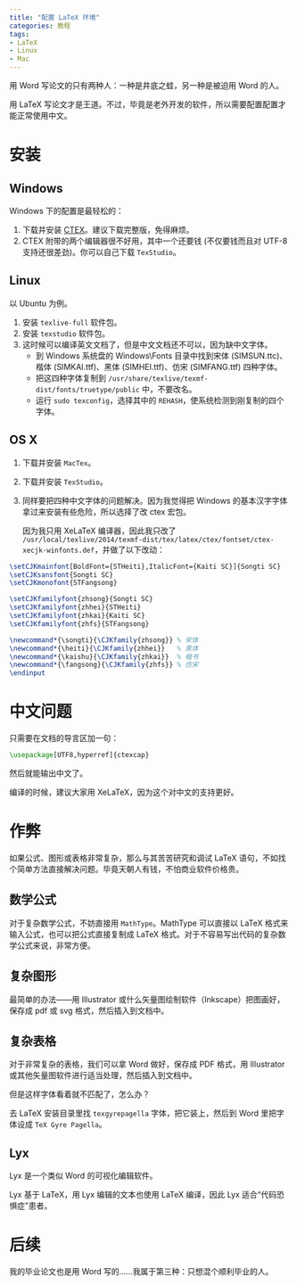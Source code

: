 ```yaml
---
title: "配置 LaTeX 环境"
categories: 教程
tags:
- LaTeX
- Linux
- Mac
---
```

用 Word 写论文的只有两种人：一种是井底之蛙，另一种是被迫用 Word 的人。

用 LaTeX 写论文才是王道。不过，毕竟是老外开发的软件，所以需要配置配置才能正常使用中文。

<!--more-->

# 安装

## Windows

Windows 下的配置是最轻松的：

1. 下载并安装 [CTEX](http://www.ctex.org/CTeXDownload)。建议下载完整版，免得麻烦。
2. CTEX 附带的两个编辑器很不好用，其中一个还要钱 (不仅要钱而且对 UTF-8 支持还很差劲)。你可以自己下载 `TexStudio`。

## Linux

以 Ubuntu 为例。

1. 安装 `texlive-full` 软件包。
2. 安装 `texstudio` 软件包。
3. 这时候可以编译英文文档了，但是中文文档还不可以，因为缺中文字体。
	* 到 Windows 系统盘的 Windows\Fonts 目录中找到宋体 (SIMSUN.ttc)、楷体 (SIMKAI.ttf)、黑体 (SIMHEI.ttf)、仿宋 (SIMFANG.ttf) 四种字体。
	* 把这四种字体复制到 `/usr/share/texlive/texmf-dist/fonts/truetype/public` 中，不要改名。
	* 运行 `sudo texconfig`，选择其中的 `REHASH`，使系统检测到刚复制的四个字体。

## OS X

1. 下载并安装 `MacTex`。
2. 下载并安装 `TexStudio`。
3. 同样要把四种中文字体的问题解决。因为我觉得把 Windows 的基本汉字字体拿过来安装有些危险，所以选择了改 ctex 宏包。

   因为我只用 XeLaTeX 编译器，因此我只改了 `/usr/local/texlive/2014/texmf-dist/tex/latex/ctex/fontset/ctex-xecjk-winfonts.def`，并做了以下改动：

```tex
\setCJKmainfont[BoldFont={STHeiti},ItalicFont={Kaiti SC}]{Songti SC}
\setCJKsansfont{Songti SC}
\setCJKmonofont{STFangsong}

\setCJKfamilyfont{zhsong}{Songti SC}
\setCJKfamilyfont{zhhei}{STHeiti}
\setCJKfamilyfont{zhkai}{Kaiti SC}
\setCJKfamilyfont{zhfs}{STFangsong}

\newcommand*{\songti}{\CJKfamily{zhsong}} % 宋体
\newcommand*{\heiti}{\CJKfamily{zhhei}}   % 黑体
\newcommand*{\kaishu}{\CJKfamily{zhkai}}  % 楷书
\newcommand*{\fangsong}{\CJKfamily{zhfs}} % 仿宋
\endinput
```

# 中文问题

只需要在文档的导言区加一句：

```tex
\usepackage[UTF8,hyperref]{ctexcap}
```

然后就能输出中文了。

编译的时候，建议大家用 XeLaTeX，因为这个对中文的支持更好。

# 作弊

如果公式、图形或表格非常复杂，那么与其苦苦研究和调试 LaTeX 语句，不如找个简单方法直接解决问题。毕竟天朝人有钱，不怕商业软件价格贵。

## 数学公式

对于复杂数学公式，不妨直接用 `MathType`。MathType 可以直接以 LaTeX 格式来输入公式，也可以把公式直接复制成 LaTeX 格式。对于不容易写出代码的复杂数学公式来说，非常方便。

## 复杂图形

最简单的办法——用 Illustrator 或什么矢量图绘制软件（Inkscape）把图画好，保存成 pdf 或 svg 格式，然后插入到文档中。

## 复杂表格

对于非常复杂的表格，我们可以拿 Word 做好，保存成 PDF 格式，用 Illustrator 或其他矢量图软件进行适当处理，然后插入到文档中。

但是这样字体看着就不匹配了，怎么办？

去 LaTeX 安装目录里找 `texgyrepagella` 字体，把它装上，然后到 Word 里把字体设成 `TeX Gyre Pagella`。

## Lyx

Lyx 是一个类似 Word 的可视化编辑软件。

Lyx 基于 LaTeX，用 Lyx 编辑的文本也使用 LaTeX 编译，因此 Lyx 适合“代码恐惧症”患者。

# 后续

我的毕业论文也是用 Word 写的……我属于第三种：只想混个顺利毕业的人。

